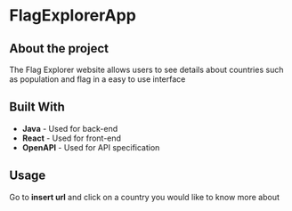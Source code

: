 # FlagExplorerApp
## About the project
The Flag Explorer website allows users to see details about countries such as population and flag in a easy to use interface

## Built With
- **Java** - Used for back-end
- **React** - Used for front-end
- **OpenAPI** - Used for API specification

## Usage
Go to **insert url** and click on a country you would like to know more about